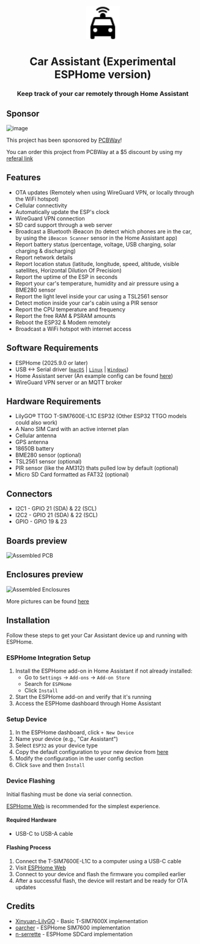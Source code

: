 <p align="center">
    <a href="https://shon.codes"><img src="assets/logo/Car%20Assistant.svg" width="86" height="86"></a>
</p>

<h1 align="center">Car Assistant (Experimental ESPHome version)</h1>
<h3 align="center">Keep track of your car remotely through Home Assistant</h3>

## Sponsor
![image](https://user-images.githubusercontent.com/13995143/184159660-3a476f93-58ee-4487-b305-6b044c7b1c4e.png)

This project has been sponsored by [PCBWay](https://www.pcbway.com/)!

You can order this project from PCBWay at a $5 discount by using my [referal link](https://www.pcbway.com/setinvite.aspx?inviteid=590728)

## Features
- OTA updates (Remotely when using WireGuard VPN, or locally through the WiFi hotspot)
- Cellular connectivity
- Automatically update the ESP's clock
- WireGuard VPN connection
- SD card support through a web server
- Broadcast a Bluetooth iBeacon (to detect which phones are in the car, by using the `iBeacon Scanner` sensor in the Home Assistant app)
- Report battery status (percentage, voltage, USB charging, solar charging & discharging)
- Report network details
- Report location status (latitude, longitude, speed, altitude, visible satellites, Horizontal Dilution Of Precision)
- Report the uptime of the ESP in seconds
- Report your car's temperature, humidity and air pressure using a BME280 sensor
- Report the light level inside your car using a TSL2561 sensor
- Detect motion inside your car's cabin using a PIR sensor
- Report the CPU temperature and frequency
- Report the free RAM & PSRAM amounts
- Reboot the ESP32 & Modem remotely
- Broadcast a WiFi hotspot with internet access

## Software Requirements
- ESPHome (2025.9.0 or later)
- USB <-> Serial driver ([`macOS`](https://github.com/Xinyuan-LilyGO/CH9102_Mac_Driver) | [`Linux`](https://github.com/gorgiaxx/CH34x-Driver-Linux) | [`Windows`](https://github.com/Xinyuan-LilyGO/CH9102_Driver))
- Home Assistant server (An example config can be found [here](home-assistant.yaml))
- WireGuard VPN server or an MQTT broker

## Hardware Requirements
- LilyGO® TTGO T-SIM7600E-L1C ESP32 (Other ESP32 TTGO models could also work)
- A Nano SIM Card with an active internet plan
- Cellular antenna
- GPS antenna
- 18650B battery
- BME280 sensor (optional)
- TSL2561 sensor (optional)
- PIR sensor (like the AM312) thats pulled low by default (optional)
- Micro SD Card formatted as FAT32 (optional)

## Connectors
- I2C1 - GPIO 21 (SDA) & 22 (SCL)
- I2C2 - GPIO 21 (SDA) & 22 (SCL)
- GPIO - GPIO 19 & 23

## Boards preview
![Assembled PCB](./PCB/Photos/PCB/13%20-%20Assembled%20(All).jpeg)

## Enclosures preview
![Assembled Enclosures](./PCB/Photos/Enclosure/12%20-%20Assembled%20(All).jpeg)

More pictures can be found [here](./PCB/Photos)

## Installation

Follow these steps to get your Car Assistant device up and running with ESPHome.

### ESPHome Integration Setup

1. Install the ESPHome add-on in Home Assistant if not already installed:
   - Go to `Settings` → `Add-ons` → `Add-on Store`
   - Search for `ESPHome`
   - Click `Install`
2. Start the ESPHome add-on and verify that it's running
3. Access the ESPHome dashboard through Home Assistant

### Setup Device

1. In the ESPHome dashboard, click `+ New Device`
2. Name your device (e.g., "Car Assistant")
3. Select `ESP32` as your device type
4. Copy the default configuration to your new device from [here](./car-assistant.yaml)
5. Modify the configuration in the user config section
6. Click `Save` and then `Install`

### Device Flashing

Initial flashing must be done via serial connection.

[ESPHome Web](https://web.esphome.io) is recommended for the simplest experience.

#### Required Hardware
- USB-C to USB-A cable

#### Flashing Process
1. Connect the T-SIM7600E-L1C to a computer using a USB-C cable
2. Visit [ESPHome Web](https://web.esphome.io)
3. Connect to your device and flash the firmware you compiled earlier
4. After a successful flash, the device will restart and be ready for OTA updates

## Credits
- [Xinyuan-LilyGO](https://github.com/Xinyuan-LilyGO/T-SIM7600X) - Basic T-SIM7600X implementation
- [oarcher](https://github.com/esphome/esphome/pull/6721#issuecomment-3362380809) - ESPHome SIM7600 implementation
- [n-serrette](https://github.com/n-serrette/esphome_sd_card) - ESPHome SDCard implementation